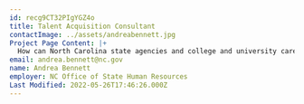 ```yaml
---
id: recg9CT32PIgYGZ4o
title: Talent Acquisition Consultant
contactImage: ../assets/andreabennett.jpg
Project Page Content: |+
  How can North Carolina state agencies and college and university career services partner to strengthen the talent pipeline of students and recent graduates into state government employment?
email: andrea.bennett@nc.gov
name: Andrea Bennett
employer: NC Office of State Human Resources
Last Modified: 2022-05-26T17:46:26.000Z
---
```

